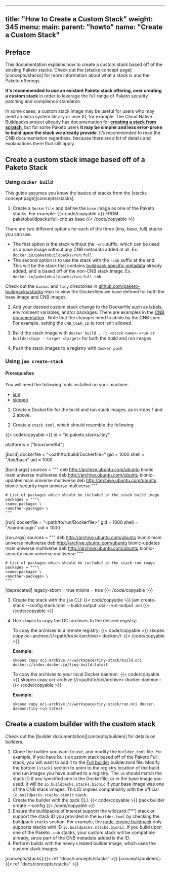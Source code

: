 
---
title: "How to Create a Custom Stack"
weight: 345
menu:
  main:
    parent: "howto"
    name: "Create a Custom Stack"
---

## Preface
This documentation explains how to create a custom stack based off of the
existing Paketo stacks. Check out the [stacks concept page][concepts/stacks]
for more information about what a stack is and the Paketo offerings. 

**It's recommended to use an existent Paketo stack offering, over creating a custom
stack** in order to leverage the full range of Paketo security patching
and compliance standards.

In some cases, a custom stack image may be useful for users who may need an
extra system library or user ID, for example. The Cloud Native Buildpacks
project already has documentation for [**creating a stack from
scratch**](https://buildpacks.io/docs/operator-guide/create-a-stack/), but for
some Paketo users **it may be simpler and less error-prone to build upon the
stack we already provide**. It’s recommended to read the CNB documentation
regardless, because there are a lot of details and explanations there that
still apply.



## Create a custom stack image based off of a Paketo Stack

### Using `docker build`
This guide assumes you know the basics of stacks from the [stacks concept page][concepts/stacks].
1. Create a `Dockerfile` and define the `base` image as one of the Paketo stacks. For example:
{{< code/copyable >}}
FROM paketobuildpacks:full-cnb as base
{{< /code/copyable >}}

There are two different options for each of the three (tiny, base, full) stacks you can use.
- The first option is the stack without the `-cnb` suffix, which can be used as a base image
without any CNB metadata added at all. Ex. `docker.io/paketobuildpacks/run:full`
 - The second option is to use the stack with the `-cnb` suffix at the end.
   This will be the stack that contains [buildpack specific
   metadata](https://github.com/buildpacks/spec/blob/main/platform.md#stacks)
   already added, and is based off of the non-CNB stack image. Ex.
   `docker.io/paketobuildpacks/run:full-cnb`

Check out the `bionic` and `tiny` directories in
[github.com/paketo-buildpacks/stacks](https://github.com/paketo-buildpacks/stacks)
repo to view the Dockerfiles we have defined for both the base image and CNB images.

2. Add your desired custom stack change to the Dockerfile such as labels,
   environment variables, and/or packages. There are examples in the [CNB
   documentation](https://buildpacks.io/docs/operator-guide/create-a-stack/) .
   Note that the changes need to abide by the CNB spec. For example, setting
   the `CNB_USER_ID` to root isn’t allowed.

3. Build the stack image with  `docker build . -t <stack-name>-<run or
   build>:<tag> --target <target>` for both the build and run images.
4. Push the stack images to a registry with `docker push`


### Using `jam create-stack`

#### Prerequisites
You will need the following tools installed on your machine:
- [jam](https://github.com/paketo-buildpacks/jam)
- [skopeo](https://github.com/containers/skopeo)


1. Create a Dockerfile for the build and run stack images, as in steps 1 and 2 above.

2. Create a `stack.toml`, which should resemble the following:

{{< code/copyable >}}
id = "io.paketo.stacks.tiny"

platforms = ["linux/amd64"]

[build] 
  dockerfile = "<path/to/build/Dockerfile>"
  gid = 1000
  shell = "/bin/bash"
  uid = 1000

  [build.args]
    sources = """
    deb http://archive.ubuntu.com/ubuntu bionic main universe multiverse
    deb http://archive.ubuntu.com/ubuntu bionic-updates main universe multiverse
    deb http://archive.ubuntu.com/ubuntu bionic-security main universe multiverse
    """

    # List of packages which should be included in the stack build image
    packages = """\
    <some-package> \
    <another-package> \
    """

[run]
  dockerfile = "<path/to/run/Dockerfile>"
  gid = 1000
  shell = "/sbin/nologin"
  uid = 1000

  [run.args]
    sources = """
    deb http://archive.ubuntu.com/ubuntu bionic main universe multiverse
    deb http://archive.ubuntu.com/ubuntu bionic-updates main universe multiverse
    deb http://archive.ubuntu.com/ubuntu bionic-security main universe multiverse
    """

    # List of packages which should be included in the stack run image
    packages = """\
    <some-package> \
    <another-package> \
    """

[deprecated]
  legacy-sbom = true
  mixins = true
{{< /code/copyable >}}


3. Create the stack with the `jam` CLI:
{{< code/copyable >}}
jam create-stack --config stack.toml --build-output <name>.oci --run-output <name>.oci
{{< /code/copyable >}}


4. Use `skopeo` to copy the OCI archives
   to the desired registry:

   To copy the archives to a remote registry:
{{< code/copyable >}}
skopeo copy oci-archive:///<path/to/oci/archive/> docker://<registry-image-location>:<tag>
{{< /code/copyable >}}

   **Example:**

   `skopeo copy oci-archive:///workspace/tiny-stack/build.oci docker://index.docker.io/tiny-build:latest`

   To copy the archives to your local Docker daemon:
{{< code/copyable >}}
skopeo copy oci-archive:///<path/to/oci/archive> docker-daemon:<stack-image-name>:<tag>
{{< /code/copyable >}}


   **Example:**

   `skopeo copy oci-archive:///workspace/tiny-stack/run.oci docker-daemon:tiny-run:latest`


## Create a custom builder with the custom stack

Check out the [builder documentation][concepts/builders] for details on
builders. 

1. Clone the builder you want to use, and modify the `builder.toml` file. For
   example, if you have built a custom stack based off of the Paketo Full
   stack, you will want to add it to the [Full
   builder](https://github.com/paketo-buildpacks/full-builder) builder.toml
   file. Modify the bottom `[stack]` section to point to the registry location
   of the build and run images you have pushed to a registry.  The `id` should
   match the stack ID if you specified one in the Dockerfile, or in the base
   image you used. It will be `io.buildpacks.stacks.bionic` if your base image
   was one of the CNB stack images. This ID implies compatibility with the
   official `io.buildpacks.stacks.bionic` stack.
2. Create the builder with the pack CLI.
{{< code/copyable >}}
pack builder create <builder-name> —config <path to builder.toml>
{{< /code/copyable >}}
3. Ensure the buildpacks of interest support the wildcard (“*”) stack or
   support the stack ID you provided in the `builder.toml` by checking the buildpack `stacks` section. For example, the
   [node-engine
   buildpack](https://github.com/paketo-buildpacks/node-engine/blob/8f9743093c6696c365baf1739622889c61280bff/buildpack.toml#L129-L130)
   only supports stacks with ID `io.buildpacks.stacks.bionic`. If you build
   upon one of the Paketo `-cnb` stacks, your custom stack will be
   compatible already, since part of the CNB metadata added is the ID.
4. Perform builds with the newly created builder image, which uses the custom stack images.


<!-- References -->

[concepts/stacks]:{{< ref "docs/concepts/stacks" >}}
[concepts/builders]:{{< ref "docs/concepts/stacks" >}}
